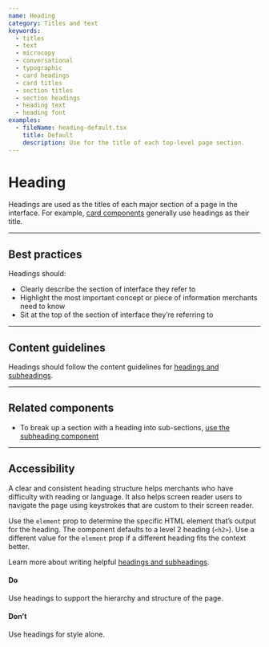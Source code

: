 ```yaml
---
name: Heading
category: Titles and text
keywords:
  - titles
  - text
  - microcopy
  - conversational
  - typographic
  - card headings
  - card titles
  - section titles
  - section headings
  - heading text
  - heading font
examples:
  - fileName: heading-default.tsx
    title: Default
    description: Use for the title of each top-level page section.
---
```


# Heading

Headings are used as the titles of each major section of a page in the interface. For example, [card components](https://polaris.shopify.com/components/card) generally use headings as their title.

---

## Best practices

Headings should:

- Clearly describe the section of interface they refer to
- Highlight the most important concept or piece of information merchants need to know
- Sit at the top of the section of interface they’re referring to

---

## Content guidelines

Headings should follow the content guidelines for [headings and subheadings](https://polaris.shopify.com/content/actionable-language#headings-and-subheadings).

---

## Related components

- To break up a section with a heading into sub-sections, [use the subheading component](https://polaris.shopify.com/components/subheading)

---

## Accessibility

A clear and consistent heading structure helps merchants who have difficulty with reading or language. It also helps screen reader users to navigate the page using keystrokes that are custom to their screen reader.

Use the `element` prop to determine the specific HTML element that’s output for the heading. The component defaults to a level 2 heading (`<h2>`). Use a different value for the `element` prop if a different heading fits the context better.

Learn more about writing helpful [headings and subheadings](https://polaris.shopify.com/content/actionable-language#headings-and-subheadings).

<!-- dodont -->

#### Do

Use headings to support the hierarchy and structure of the page.

#### Don’t

Use headings for style alone.

<!-- end -->
